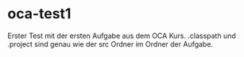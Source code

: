 # oca-test1
Erster Test mit der ersten Aufgabe aus dem OCA Kurs.
.classpath und .project sind genau wie der src Ordner im 
Ordner der Aufgabe.